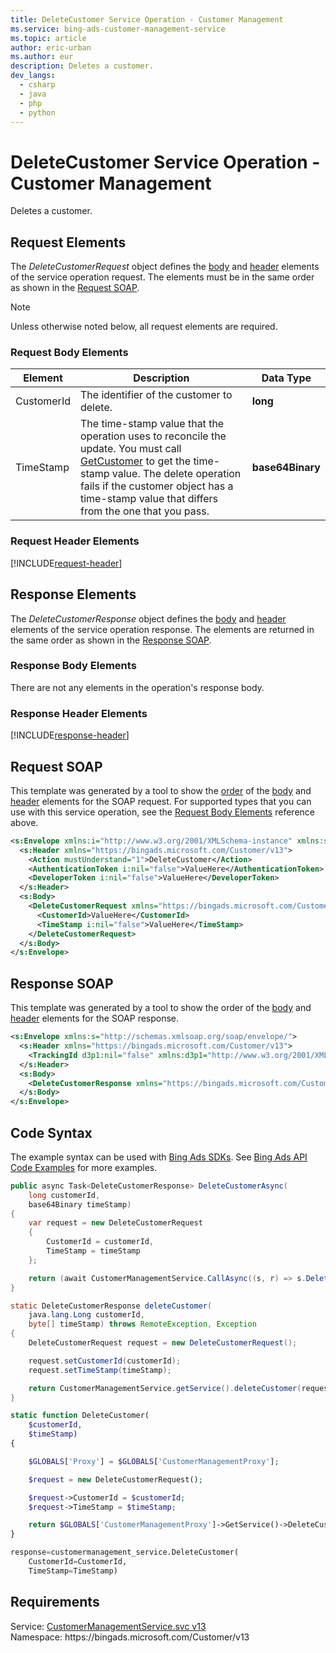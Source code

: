 ```yaml
---
title: DeleteCustomer Service Operation - Customer Management
ms.service: bing-ads-customer-management-service
ms.topic: article
author: eric-urban
ms.author: eur
description: Deletes a customer.
dev_langs: 
  - csharp
  - java
  - php
  - python
---
```

# DeleteCustomer Service Operation - Customer Management
Deletes a customer.

## <a name="request"></a>Request Elements
The *DeleteCustomerRequest* object defines the [body](#request-body) and [header](#request-header) elements of the service operation request. The elements must be in the same order as shown in the [Request SOAP](#request-soap). 

> [!NOTE]
> Unless otherwise noted below, all request elements are required.

### <a name="request-body"></a>Request Body Elements

|Element|Description|Data Type|
|-----------|---------------|-------------|
|<a name="customerid"></a>CustomerId|The identifier of the customer to delete.|**long**|
|<a name="timestamp"></a>TimeStamp|The time-stamp value that the operation uses to reconcile the update. You must call  [GetCustomer](getcustomer.md) to get the time-stamp value. The delete operation fails if the customer object has a time-stamp value that differs from the one that you pass.|**base64Binary**|

### <a name="request-header"></a>Request Header Elements
[!INCLUDE[request-header](./includes/request-header.md)]

## <a name="response"></a>Response Elements
The *DeleteCustomerResponse* object defines the [body](#response-body) and [header](#response-header) elements of the service operation response. The elements are returned in the same order as shown in the [Response SOAP](#response-soap).

### <a name="response-body"></a>Response Body Elements
There are not any elements in the operation's response body.

### <a name="response-header"></a>Response Header Elements
[!INCLUDE[response-header](./includes/response-header.md)]

## <a name="request-soap"></a>Request SOAP
This template was generated by a tool to show the [order](../guides/services-protocol.md#element-order) of the [body](#request-body) and [header](#request-header) elements for the SOAP request. For supported types that you can use with this service operation, see the [Request Body Elements](#request-header) reference above.

```xml
<s:Envelope xmlns:i="http://www.w3.org/2001/XMLSchema-instance" xmlns:s="http://schemas.xmlsoap.org/soap/envelope/">
  <s:Header xmlns="https://bingads.microsoft.com/Customer/v13">
    <Action mustUnderstand="1">DeleteCustomer</Action>
    <AuthenticationToken i:nil="false">ValueHere</AuthenticationToken>
    <DeveloperToken i:nil="false">ValueHere</DeveloperToken>
  </s:Header>
  <s:Body>
    <DeleteCustomerRequest xmlns="https://bingads.microsoft.com/Customer/v13">
      <CustomerId>ValueHere</CustomerId>
      <TimeStamp i:nil="false">ValueHere</TimeStamp>
    </DeleteCustomerRequest>
  </s:Body>
</s:Envelope>
```

## <a name="response-soap"></a>Response SOAP
This template was generated by a tool to show the order of the [body](#response-body) and [header](#response-header) elements for the SOAP response.

```xml
<s:Envelope xmlns:s="http://schemas.xmlsoap.org/soap/envelope/">
  <s:Header xmlns="https://bingads.microsoft.com/Customer/v13">
    <TrackingId d3p1:nil="false" xmlns:d3p1="http://www.w3.org/2001/XMLSchema-instance">ValueHere</TrackingId>
  </s:Header>
  <s:Body>
    <DeleteCustomerResponse xmlns="https://bingads.microsoft.com/Customer/v13" />
  </s:Body>
</s:Envelope>
```

## <a name="example"></a>Code Syntax
The example syntax can be used with [Bing Ads SDKs](../guides/client-libraries.md). See [Bing Ads API Code Examples](../guides/code-examples.md) for more examples.
```csharp
public async Task<DeleteCustomerResponse> DeleteCustomerAsync(
	long customerId,
	base64Binary timeStamp)
{
	var request = new DeleteCustomerRequest
	{
		CustomerId = customerId,
		TimeStamp = timeStamp
	};

	return (await CustomerManagementService.CallAsync((s, r) => s.DeleteCustomerAsync(r), request));
}
```
```java
static DeleteCustomerResponse deleteCustomer(
	java.lang.Long customerId,
	byte[] timeStamp) throws RemoteException, Exception
{
	DeleteCustomerRequest request = new DeleteCustomerRequest();

	request.setCustomerId(customerId);
	request.setTimeStamp(timeStamp);

	return CustomerManagementService.getService().deleteCustomer(request);
}
```
```php
static function DeleteCustomer(
	$customerId,
	$timeStamp)
{

	$GLOBALS['Proxy'] = $GLOBALS['CustomerManagementProxy'];

	$request = new DeleteCustomerRequest();

	$request->CustomerId = $customerId;
	$request->TimeStamp = $timeStamp;

	return $GLOBALS['CustomerManagementProxy']->GetService()->DeleteCustomer($request);
}
```
```python
response=customermanagement_service.DeleteCustomer(
	CustomerId=CustomerId,
	TimeStamp=TimeStamp)
```

## Requirements
Service: [CustomerManagementService.svc v13](https://clientcenter.api.bingads.microsoft.com/Api/CustomerManagement/v13/CustomerManagementService.svc)  
Namespace: https\://bingads.microsoft.com/Customer/v13  

